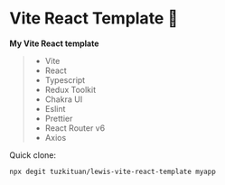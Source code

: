 # Vite React Template 👻

**My Vite React template**

>* Vite
>* React
>* Typescript
>* Redux Toolkit
>* Chakra UI
>* Eslint
>* Prettier
>* React Router v6
>* Axios

Quick clone: 
```
npx degit tuzkituan/lewis-vite-react-template myapp
```
